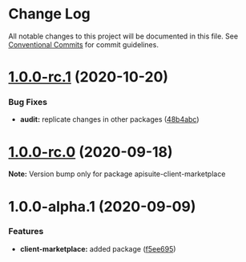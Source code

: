 # Change Log

All notable changes to this project will be documented in this file.
See [Conventional Commits](https://conventionalcommits.org) for commit guidelines.

# [1.0.0-rc.1](https://github.com/Cloudoki/APISuite/compare/apisuite-client-marketplace@1.0.0-rc.0...apisuite-client-marketplace@1.0.0-rc.1) (2020-10-20)


### Bug Fixes

* **audit:** replicate changes in other packages ([48b4abc](https://github.com/Cloudoki/APISuite/commit/48b4abcd0fefc8c514a5e0905d178d46f2f14002))





# [1.0.0-rc.0](https://github.com/Cloudoki/APISuite/compare/apisuite-client-marketplace@1.0.0-alpha.1...apisuite-client-marketplace@1.0.0-rc.0) (2020-09-18)

**Note:** Version bump only for package apisuite-client-marketplace





# 1.0.0-alpha.1 (2020-09-09)


### Features

* **client-marketplace:** added package ([f5ee695](https://github.com/Cloudoki/APISuite/commit/f5ee6951032114cc150bc660fb1e03fc2f8bcc51))

